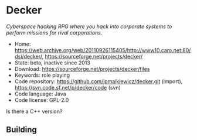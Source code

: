 # Decker

_Cyberspace hacking RPG where you hack into corporate systems to perform missions for rival corporations._

- Home: <https://web.archive.org/web/20110926115405/http://www10.caro.net:80/dsi/decker/>, https://sourceforge.net/projects/decker/
- State: beta, inactive since 2013
- Download: https://sourceforge.net/projects/decker/files
- Keywords: role playing
- Code repository: https://github.com/jpmalkiewicz/decker.git (import), https://svn.code.sf.net/p/decker/code (svn)
- Code language: Java
- Code license: GPL-2.0

Is there a C++ version?

## Building
